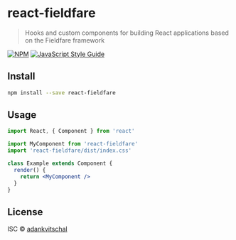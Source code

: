 # react-fieldfare

> Hooks and custom components for building React applications based on the Fieldfare framework

[![NPM](https://img.shields.io/npm/v/react-fieldfare.svg)](https://www.npmjs.com/package/react-fieldfare) [![JavaScript Style Guide](https://img.shields.io/badge/code_style-standard-brightgreen.svg)](https://standardjs.com)

## Install

```bash
npm install --save react-fieldfare
```

## Usage

```jsx
import React, { Component } from 'react'

import MyComponent from 'react-fieldfare'
import 'react-fieldfare/dist/index.css'

class Example extends Component {
  render() {
    return <MyComponent />
  }
}
```

## License

ISC © [adankvitschal](https://github.com/adankvitschal)

